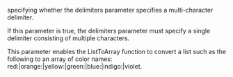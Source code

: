 specifying whether the delimiters parameter specifies a multi-character delimiter.

 If this parameter is true, the delimiters parameter must specify a single delimiter consisting of multiple characters.

This parameter enables the ListToArray function to convert a list such as the following to an array of color names: red:|orange:|yellow:|green:|blue:|indigo:|violet.